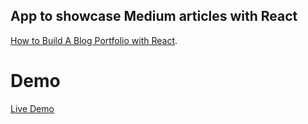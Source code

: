 ## App to showcase Medium articles with React

[How to Build A Blog Portfolio with React]().

# Demo

[Live Demo](https://mariusbongarts.github.io/medium-portfolio-react/)




